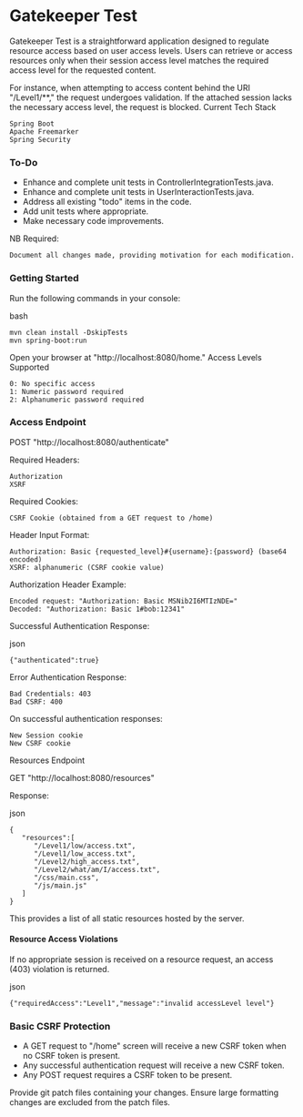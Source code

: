 # Gatekeeper Test

Gatekeeper Test is a straightforward application designed to regulate resource access based on user access levels. Users can retrieve or access resources only when their session access level matches the required access level for the requested content.

For instance, when attempting to access content behind the URI "/Level1/**," the request undergoes validation. If the attached session lacks the necessary access level, the request is blocked.
Current Tech Stack

    Spring Boot
    Apache Freemarker
    Spring Security

### To-Do

* Enhance and complete unit tests in ControllerIntegrationTests.java.
* Enhance and complete unit tests in UserInteractionTests.java.
* Address all existing "todo" items in the code.
* Add unit tests where appropriate.
* Make necessary code improvements.

NB Required:

    Document all changes made, providing motivation for each modification.

### Getting Started

Run the following commands in your console:

bash
```
mvn clean install -DskipTests
mvn spring-boot:run
```

Open your browser at "http://localhost:8080/home."
Access Levels Supported

    0: No specific access
    1: Numeric password required
    2: Alphanumeric password required

### Access Endpoint

POST "http://localhost:8080/authenticate"

Required Headers:

    Authorization
    XSRF

Required Cookies:

    CSRF Cookie (obtained from a GET request to /home)

Header Input Format:

    Authorization: Basic {requested_level}#{username}:{password} (base64 encoded)
    XSRF: alphanumeric (CSRF cookie value)

Authorization Header Example:

    Encoded request: "Authorization: Basic MSNib2I6MTIzNDE="
    Decoded: "Authorization: Basic 1#bob:12341"

Successful Authentication Response:

json
```
{"authenticated":true}
```
Error Authentication Response:

    Bad Credentials: 403
    Bad CSRF: 400

On successful authentication responses:

    New Session cookie
    New CSRF cookie

Resources Endpoint

GET "http://localhost:8080/resources"

Response:

json
```
{ 
   "resources":[ 
      "/Level1/low/access.txt",
      "/Level1/low_access.txt",
      "/Level2/high_access.txt",
      "/Level2/what/am/I/access.txt",
      "/css/main.css",
      "/js/main.js"
   ]
}
```
This provides a list of all static resources hosted by the server.

#### Resource Access Violations

If no appropriate session is received on a resource request, an access (403) violation is returned.

json
```
{"requiredAccess":"Level1","message":"invalid accessLevel level"}
```
### Basic CSRF Protection

* A GET request to "/home" screen will receive a new CSRF token when no CSRF token is present.
* Any successful authentication request will receive a new CSRF token.
* Any POST request requires a CSRF token to be present.

Provide git patch files containing your changes. Ensure large formatting changes are excluded from the patch files.
